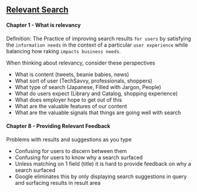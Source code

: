 ## [Relevant Search](https://www.manning.com/books/relevant-search)

#### Chapter 1 - What is relevancy

Definition: The Practice of improving search results `for users` by satisfying the `information needs` in the context of a particular `user experience` while balancing how raking `impacts business needs`.

When thinking about relevancy, consider these perspectives
 - What is content (tweets, beanie babies, news)
 - What sort of user (TechSavvy, professionals, shoppers)
 - What type of search (Japanese, Filled with Jargon, People)
 - What do users expect (Library and Catalog, shopping experience)
 - What does employer hope to get out of this
 - What are the valuable features of our content
 - What are the valuable signals that things are going well with search

#### Chapter 8 - Providing Relevant Feedback

Problems with results and suggestions as you type
 - Confusing for users to discern between them
 - Confusing for users to know why a search surfaced
 - Unless matching on 1 field (title) it is hard to provide feedback on why a search surfaced
 - Google eliminates this by only displaying search suggestions in query and surfacing results in result area
 
 